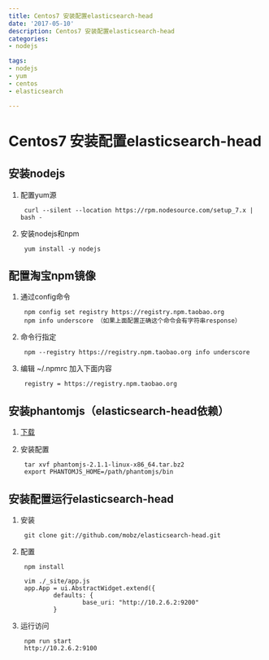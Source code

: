 ```yaml
---
title: Centos7 安装配置elasticsearch-head
date: '2017-05-10'
description: Centos7 安装配置elasticsearch-head
categories:
- nodejs

tags:
- nodejs
- yum
- centos
- elasticsearch

---
```


# Centos7 安装配置elasticsearch-head

## 安装nodejs

1. 配置yum源

        curl --silent --location https://rpm.nodesource.com/setup_7.x | bash -

2. 安装nodejs和npm
    
        yum install -y nodejs

## 配置淘宝npm镜像

1. 通过config命令

        npm config set registry https://registry.npm.taobao.org 
        npm info underscore （如果上面配置正确这个命令会有字符串response）

2. 命令行指定

        npm --registry https://registry.npm.taobao.org info underscore 

3. 编辑 ~/.npmrc 加入下面内容

        registry = https://registry.npm.taobao.org

## 安装phantomjs（elasticsearch-head依赖）

1. [下载](https://bitbucket.org/ariya/phantomjs/downloads/phantomjs-2.1.1-linux-x86_64.tar.bz2)
2. 安装配置
    
        tar xvf phantomjs-2.1.1-linux-x86_64.tar.bz2
        export PHANTOMJS_HOME=/path/phantomjs/bin

## 安装配置运行elasticsearch-head

1. 安装
    
        git clone git://github.com/mobz/elasticsearch-head.git

2. 配置

        npm install

        vim ./_site/app.js
        app.App = ui.AbstractWidget.extend({
                defaults: {
                        base_uri: "http://10.2.6.2:9200"
                }

3. 运行访问
    
        npm run start
        http://10.2.6.2:9100
